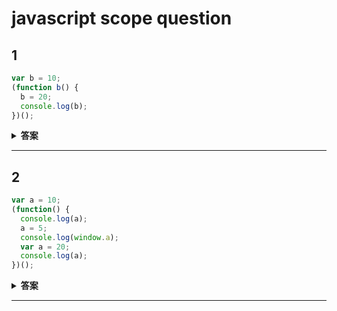 # javascript scope question

## 1

```javascript
var b = 10;
(function b() {
  b = 20;
  console.log(b);
})();
```

<details>
  <summary>
    <b>答案</b>
  </summary>
  <p>
    function b()<br/>
  </p>
</details>

---

## 2

```javascript
var a = 10;
(function() {
  console.log(a);
  a = 5;
  console.log(window.a);
  var a = 20;
  console.log(a);
})();
```

<details>
  <summary>
    <b>答案</b>
  </summary>
  <p>
    undefined<br/>
    10<br/>
    20<br/>
  </p>
</details>

---
